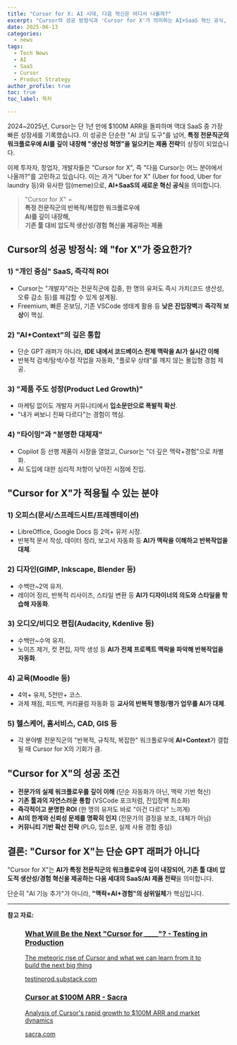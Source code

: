 ```yaml
---
title: "Cursor for X: AI 시대, 다음 혁신은 어디서 나올까?"
excerpt: "Cursor의 성공 방정식과 'Cursor for X'가 의미하는 AI+SaaS 혁신 공식, 그리고 각 산업별 적용 가능성과 성공 조건을 분석한다."
date: 2025-06-13
categories:
  - news
tags:
  - Tech News
  - AI
  - SaaS
  - Cursor
  - Product Strategy
author_profile: true
toc: true
toc_label: 목차

---
```


2024~2025년, Cursor는 단 1년 만에 $100M ARR을 돌파하며 역대 SaaS 중 가장 빠른 성장세를 기록했습니다. 이 성공은 단순한 "AI 코딩 도구"를 넘어, **특정 전문직군의 워크플로우에 AI를 깊이 내장해 "생산성 혁명"을 일으키는 제품 전략**의 상징이 되었습니다.

이제 투자자, 창업자, 개발자들은 "Cursor for X", 즉 "다음 Cursor는 어느 분야에서 나올까?"를 고민하고 있습니다. 이는 과거 "Uber for X" (Uber for food, Uber for laundry 등)와 유사한 밈(meme)으로, **AI+SaaS의 새로운 혁신 공식**을 의미합니다.

> "Cursor for X" =  
> **특정 전문직군의 반복적/복잡한 워크플로우에  
> AI를 깊이 내장해,  
> 기존 툴 대비 압도적 생산성/경험 혁신을 제공하는 제품**

## Cursor의 성공 방정식: 왜 "for X"가 중요한가?

### 1) "개인 중심" SaaS, 즉각적 ROI
- Cursor는 "개발자"라는 전문직군에 집중, 한 명의 유저도 즉시 가치(코드 생산성, 오류 감소 등)를 체감할 수 있게 설계됨.
- Freemium, 빠른 온보딩, 기존 VSCode 생태계 활용 등 **낮은 진입장벽**과 **즉각적 보상**이 핵심.

### 2) "AI+Context"의 깊은 통합
- 단순 GPT 래퍼가 아니라, **IDE 내에서 코드베이스 전체 맥락을 AI가 실시간 이해**
- 반복적 검색/탐색/수정 작업을 자동화, "플로우 상태"를 깨지 않는 몰입형 경험 제공.

### 3) "제품 주도 성장(Product Led Growth)"
- 마케팅 없이도 개발자 커뮤니티에서 **입소문만으로 폭발적 확산**.
- "내가 써보니 진짜 다르다"는 경험이 핵심.

### 4) "타이밍"과 "분명한 대체재"
- Copilot 등 선행 제품이 시장을 열었고, Cursor는 "더 깊은 맥락+경험"으로 차별화.
- AI 도입에 대한 심리적 저항이 낮아진 시점에 진입.

## "Cursor for X"가 적용될 수 있는 분야

### 1) 오피스(문서/스프레드시트/프레젠테이션)
- LibreOffice, Google Docs 등 2억+ 유저 시장.
- 반복적 문서 작성, 데이터 정리, 보고서 자동화 등 **AI가 맥락을 이해하고 반복작업을 대체**.

### 2) 디자인(GIMP, Inkscape, Blender 등)
- 수백만~2억 유저.
- 레이어 정리, 반복적 리사이즈, 스타일 변환 등 **AI가 디자이너의 의도와 스타일을 학습해 자동화**.

### 3) 오디오/비디오 편집(Audacity, Kdenlive 등)
- 수백만~수억 유저.
- 노이즈 제거, 컷 편집, 자막 생성 등 **AI가 전체 프로젝트 맥락을 파악해 반복작업을 자동화**.

### 4) 교육(Moodle 등)
- 4억+ 유저, 5천만+ 코스.
- 과제 채점, 피드백, 커리큘럼 자동화 등 **교사의 반복적 행정/평가 업무를 AI가 대체**.

### 5) 헬스케어, 홈서비스, CAD, GIS 등
- 각 분야별 전문직군의 "반복적, 규칙적, 복잡한" 워크플로우에 **AI+Context**가 결합될 때 Cursor for X의 기회가 큼.

## "Cursor for X"의 성공 조건

- **전문가의 실제 워크플로우를 깊이 이해** (단순 자동화가 아닌, 맥락 기반 혁신)
- **기존 툴과의 자연스러운 통합** (VSCode 포크처럼, 진입장벽 최소화)
- **즉각적이고 분명한 ROI** (한 명의 유저도 바로 "이건 다르다" 느끼게)
- **AI의 한계와 신뢰성 문제를 명확히 인지** (전문가의 결정을 보조, 대체가 아님)
- **커뮤니티 기반 확산 전략** (PLG, 입소문, 실제 사용 경험 중심)

## 결론: "Cursor for X"는 단순 GPT 래퍼가 아니다

"Cursor for X"는 **AI가 특정 전문직군의 워크플로우에 깊이 내장되어, 기존 툴 대비 압도적 생산성/경험 혁신을 제공하는 다음 세대의 SaaS/AI 제품 전략**을 의미합니다.

단순히 "AI 기능 추가"가 아니라, **"맥락+AI+경험"의 삼위일체**가 핵심입니다.

---

**참고 자료:**

<figure class="link-preview">
  <a href="https://testinprod.substack.com/p/who-will-be-the-next-cursor-for-____" target="_blank">
    <div class="link-preview-content">
      <h3>What Will Be the Next "Cursor for ____"? - Testing in Production</h3>
      <p>The meteoric rise of Cursor and what we can learn from it to build the next big thing</p>
      <span class="link-preview-url">testinprod.substack.com</span>
    </div>
  </a>
</figure>

<figure class="link-preview">
  <a href="https://sacra.com/research/cursor-at-100m-arr/" target="_blank">
    <div class="link-preview-content">
      <h3>Cursor at $100M ARR - Sacra</h3>
      <p>Analysis of Cursor's rapid growth to $100M ARR and market dynamics</p>
      <span class="link-preview-url">sacra.com</span>
    </div>
  </a>
</figure> 